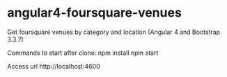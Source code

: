 # angular4-foursquare-venues
Get foursquare venues by category and location (Angular 4 and Bootstrap 3.3.7)

Commands to start after clone:
npm install
npm start

Access url http://localhost:4600
